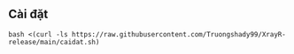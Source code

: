 

## Cài đặt 
```
bash <(curl -ls https://raw.githubusercontent.com/Truongshady99/XrayR-release/main/caidat.sh)
```

